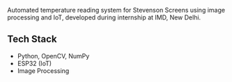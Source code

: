 Automated temperature reading system for Stevenson Screens using image processing and IoT, developed during internship at IMD, New Delhi.

## Tech Stack
- Python, OpenCV, NumPy
- ESP32 (IoT)
- Image Processing

